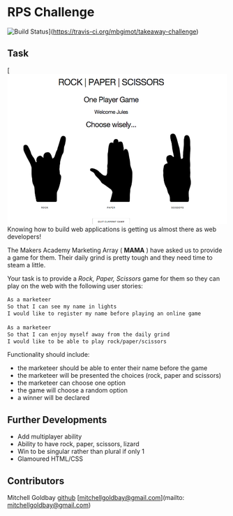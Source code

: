 RPS Challenge
==================
![Build Status](https://travis-ci.org/mbgimot/takeaway-challenge.svg?branch=master)](https://travis-ci.org/mbgimot/takeaway-challenge)

Task
-----

[![Rock, Paper, Scissors](https://github.com/veliancreate/rps-challenge/blob/master/screenshot.png?raw=true)  
Knowing how to build web applications is getting us almost there as web developers!

The Makers Academy Marketing Array ( **MAMA** ) have asked us to provide a game for them. Their daily grind is pretty tough and they need time to steam a little.

Your task is to provide a _Rock, Paper, Scissors_ game for them so they can play on the web with the following user stories:

```
As a marketeer
So that I can see my name in lights
I would like to register my name before playing an online game

As a marketeer
So that I can enjoy myself away from the daily grind
I would like to be able to play rock/paper/scissors
```

Functionality should include:

- the marketeer should be able to enter their name before the game
- the marketeer will be presented the choices (rock, paper and scissors)
- the marketeer can choose one option
- the game will choose a random option
- a winner will be declared


Further Developments
-----
* Add multiplayer ability
* Ability to have rock, paper, scissors, lizard
* Win to be singular rather than plural if only 1
* Glamoured HTML/CSS

Contributors
-----
Mitchell Goldbay [github](https://github.com/mbgimot/) [mitchellgoldbay@gmail.com](mailto: mitchellgoldbay@gmail.com)
